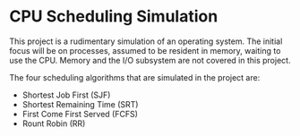 # CPU Scheduling Simulation

This project is a rudimentary simulation of an operating system. The initial focus will be on processes, assumed to be resident in memory, waiting to use the CPU. Memory and the I/O subsystem are not covered in this project.

The four scheduling algorithms that are simulated in the project are:
* Shortest Job First (SJF)
* Shortest Remaining Time (SRT)
* First Come First Served (FCFS)
* Rount Robin (RR)
